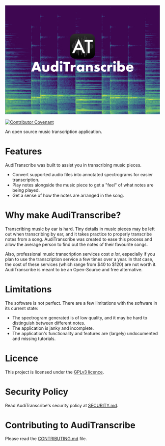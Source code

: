 ![AudiTranscribe Banner](designs/banner/banner.png "AudiTranscribe")

[![Contributor Covenant](https://img.shields.io/badge/Contributor%20Covenant-2.1-4baaaa.svg)](.github/CODE_OF_CONDUCT.md)

An open source music transcription application.

# Features
AudiTranscribe was built to assist you in transcribing music pieces.
- Convert supported audio files into annotated spectrograms for easier transcription.
- Play notes alongside the music piece to get a "feel" of what notes are being played.
- Get a sense of how the notes are arranged in the song.

# Why make AudiTranscribe?
Transcribing music by ear is hard. Tiny details in music pieces may be left out when transcribing by ear, and it takes
practice to properly transcribe notes from a song. AudiTranscribe was created to ease this process and allow the average
person to find out the notes of their favourite songs.

Also, professional music transcription services cost *a lot*, especially if you plan to use the transcription service
a few times over a year. In that case, the cost of these services (which range from $40 to $120) are not worth it.
AudiTranscribe is meant to be an Open-Source and free alternative.

# Limitations
The software is not perfect. There are a few limitations with the software in its current state:
- The spectrogram generated is of low quality, and it may be hard to distinguish between different notes.
- The application is janky and incomplete.
- The application's functionality and features are (largely) undocumented and missing tutorials.

# Licence
This project is licensed under the [GPLv3 licence](LICENSE).

# Security Policy
Read AudiTranscribe's security policy at [SECURITY.md](.github/SECURITY.md).

# Contributing to AudiTranscribe
Please read the [CONTRIBUTING.md](.github/CONTRIBUTING.md) file.

